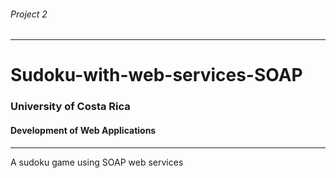 ###### Project 2
---
# Sudoku-with-web-services-SOAP
### University of Costa Rica
#### Development of Web Applications
---

A sudoku game using SOAP web services
